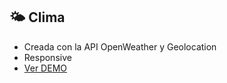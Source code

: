 
## 🌤️ Clima
 * Creada con la API OpenWeather y Geolocation
 * Responsive
 * [Ver DEMO](https://aracelyamaro.github.io/)

 

